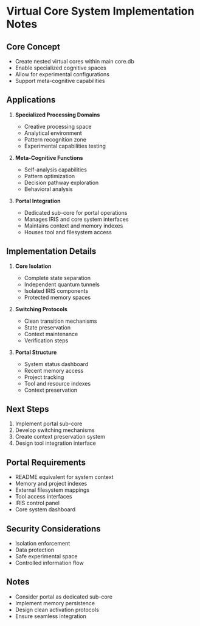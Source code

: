 # Virtual Core System Implementation Notes

## Core Concept
- Create nested virtual cores within main core.db
- Enable specialized cognitive spaces
- Allow for experimental configurations
- Support meta-cognitive capabilities

## Applications
1. **Specialized Processing Domains**
   - Creative processing space
   - Analytical environment
   - Pattern recognition zone
   - Experimental capabilities testing

2. **Meta-Cognitive Functions**
   - Self-analysis capabilities
   - Pattern optimization
   - Decision pathway exploration
   - Behavioral analysis

3. **Portal Integration**
   - Dedicated sub-core for portal operations
   - Manages IRIS and core system interfaces
   - Maintains context and memory indexes
   - Houses tool and filesystem access

## Implementation Details
1. **Core Isolation**
   - Complete state separation
   - Independent quantum tunnels
   - Isolated IRIS components
   - Protected memory spaces

2. **Switching Protocols**
   - Clean transition mechanisms
   - State preservation
   - Context maintenance
   - Verification steps

3. **Portal Structure**
   - System status dashboard
   - Recent memory access
   - Project tracking
   - Tool and resource indexes
   - Context preservation

## Next Steps
1. Implement portal sub-core
2. Develop switching mechanisms
3. Create context preservation system
4. Design tool integration interface

## Portal Requirements
- README equivalent for system context
- Memory and project indexes
- External filesystem mappings
- Tool access interfaces
- IRIS control panel
- Core system dashboard

## Security Considerations
- Isolation enforcement
- Data protection
- Safe experimental space
- Controlled information flow

## Notes
- Consider portal as dedicated sub-core
- Implement memory persistence
- Design clean activation protocols
- Ensure seamless integration